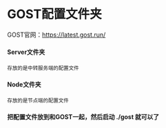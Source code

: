 # GOST配置文件夹

GOST官网：https://latest.gost.run/


#### Server文件夹
``
存放的是中转服务端的配置文件
``

#### Node文件夹
``
存放的是节点端的配置文件
``

#### 把配置文件放到和GOST一起，然后启动 ./gost 就可以了
